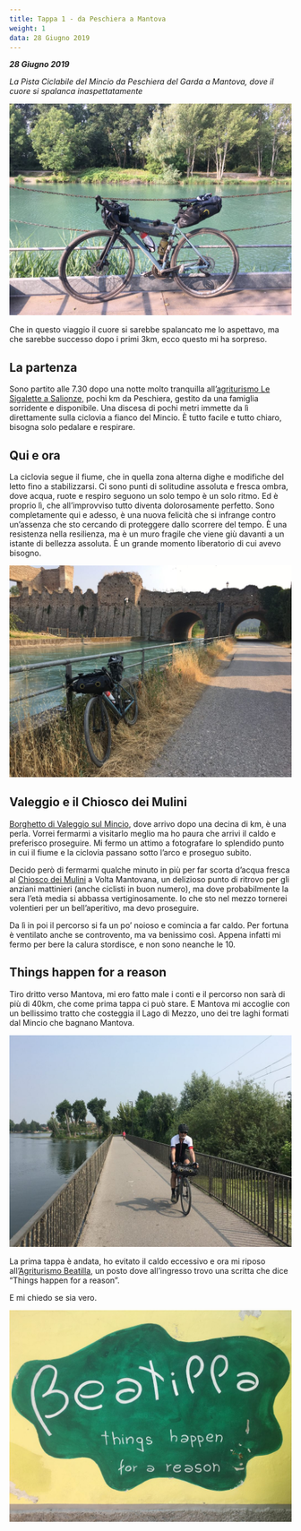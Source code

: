 ```yaml
---
title: Tappa 1 - da Peschiera a Mantova
weight: 1
data: 28 Giugno 2019
---
```

***28 Giugno 2019***

_La Pista Ciclabile del Mincio da Peschiera del Garda a Mantova, dove il cuore si spalanca inaspettatamente_

![alt](t1-01-1024x768.jpg)

Che in questo viaggio il cuore si sarebbe spalancato me lo aspettavo, ma che sarebbe successo dopo i primi 3km, ecco questo mi ha sorpreso.

## La partenza
Sono partito alle 7.30 dopo una notte molto tranquilla all&#8217;[agriturismo Le Sigalette a Salionze,][1] pochi km da Peschiera, gestito da una famiglia sorridente e disponibile. Una discesa di pochi metri immette da lì direttamente sulla ciclovia a fianco del Mincio. È tutto facile e tutto chiaro, bisogna solo pedalare e respirare.

## Qui e ora
La ciclovia segue il fiume, che in quella zona alterna dighe e modifiche del letto fino a stabilizzarsi. Ci sono punti di solitudine assoluta e fresca ombra, dove acqua, ruote e respiro seguono un solo tempo è un solo ritmo. Ed è proprio lì, che all&#8217;improvviso tutto diventa dolorosamente perfetto. Sono completamente qui e adesso, è una nuova felicità che si infrange contro un&#8217;assenza che sto cercando di proteggere dallo scorrere del tempo. È una resistenza nella resilienza, ma è un muro fragile che viene giù davanti a un istante di bellezza assoluta. È un grande momento liberatorio di cui avevo bisogno.

![alt](t1-02-1024x768.jpg)
 
## Valeggio e il Chiosco dei Mulini
[Borghetto di Valeggio sul Mincio][2], dove arrivo dopo una decina di km, è una perla. Vorrei fermarmi a visitarlo meglio ma ho paura che arrivi il caldo e preferisco proseguire. Mi fermo un attimo a fotografare lo splendido punto in cui il fiume e la ciclovia passano sotto l&#8217;arco e proseguo subito.

Decido però di fermarmi qualche minuto in più per far scorta d&#8217;acqua fresca al [Chiosco dei Mulini][3] a Volta Mantovana, un delizioso punto di ritrovo per gli anziani mattinieri (anche ciclisti in buon numero), ma dove probabilmente la sera l&#8217;età media si abbassa vertiginosamente. Io che sto nel mezzo tornerei volentieri per un bell&#8217;aperitivo, ma devo proseguire.

Da lì in poi il percorso si fa un po&#8217; noioso e comincia a far caldo. Per fortuna è ventilato anche se controvento, ma va benissimo così. Appena infatti mi fermo per bere la calura stordisce, e non sono neanche le 10.

## Things happen for a reason
Tiro dritto verso Mantova, mi ero fatto male i conti e il percorso non sarà di più di 40km, che come prima tappa ci può stare. E Mantova mi accoglie con un bellissimo tratto che costeggia il Lago di Mezzo, uno dei tre laghi formati dal Mincio che bagnano Mantova.

![alt](t1-03-1024x768.jpg)

La prima tappa è andata, ho evitato il caldo eccessivo e ora mi riposo all&#8217;[Agriturismo Beatilla][4], un posto dove all&#8217;ingresso trovo una scritta che dice &#8220;Things happen for a reason&#8221;.

E mi chiedo se sia vero.

![alt](t1-04-1024x768.jpg)

 [1]: https://lesigalette.it
 [2]: https://it.m.wikipedia.org/wiki/Borghetto_(Valeggio_sul_Mincio)
 [3]: https://chioscodeimulini.com
 [4]: https://www.agriturismobeatilla.it/?gclid=CjwKCAjw9dboBRBUEiwA7VrrzcvjYzrKpgpy0gwJ8k8I0Z1rjfK-yQBNo5rKRy9L65I3jA_eOfxbbxoCG9cQAvD_BwE
